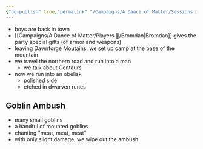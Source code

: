 ```yaml
---
{"dg-publish":true,"permalink":"/Campaigns/A Dance of Matter/Sessions 📝/Session 1002/"}
---
```


- boys are back in town
- [[Campaigns/A Dance of Matter/Players 👤/Bromdan\|Bromdan]] gives the party special gifts (of armor and weapons)
- leaving Dawnforge Moutains, we set up camp at the base of the mountain
- we travel the northern road and run into a man
	- we talk about Centaurs
- now we run into an obelisk
	- polished side
	- etched in dwarven runes

## Goblin Ambush
- many small goblins
- a handful of mounted goblins
- chanting "meat, meat, meat"
- with only slight damage, we wipe out the ambush 